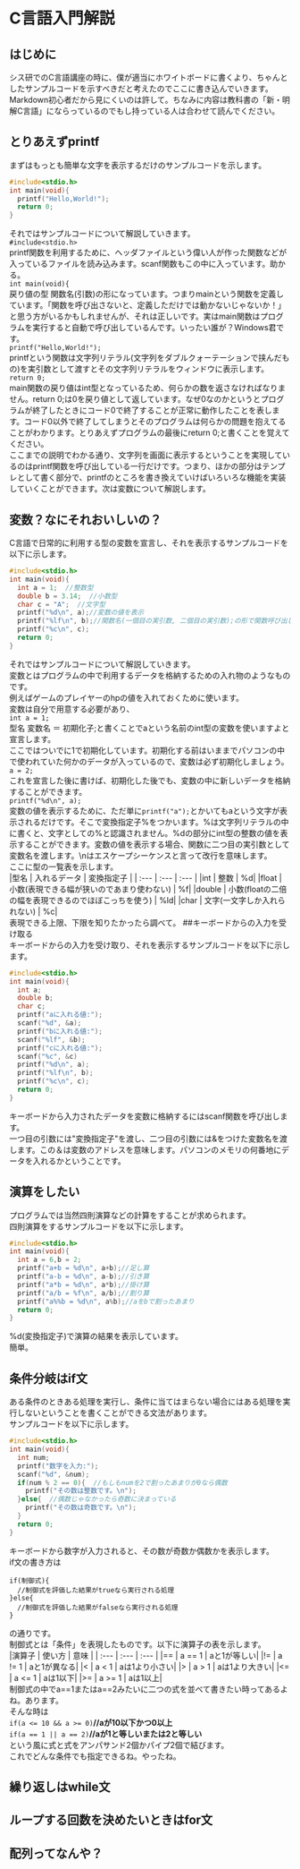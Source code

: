 # C言語入門解説
## はじめに  
シス研でのC言語講座の時に、僕が適当にホワイトボードに書くより、ちゃんとしたサンプルコードを示すべきだと考えたのでここに書き込んでいきます。Markdown初心者だから見にくいのは許して。ちなみに内容は教科書の「新・明解C言語」にならっているのでもし持っている人は合わせて読んでください。
## とりあえずprintf  
まずはもっとも簡単な文字を表示するだけのサンプルコードを示します。  
```c 
#include<stdio.h>
int main(void){
  printf("Hello,World!");
  return 0;
}
```
それではサンプルコードについて解説していきます。  
`#include<stdio.h>`  
printf関数を利用するために、ヘッダファイルという偉い人が作った関数などが入っているファイルを読み込みます。scanf関数もこの中に入っています。助かる。  
`int main(void){`  
戻り値の型 関数名(引数)の形になっています。つまりmainという関数を定義しています。「関数を呼び出さないと、定義しただけでは動かないじゃないか！」と思う方がいるかもしれませんが、それは正しいです。実はmain関数はプログラムを実行すると自動で呼び出しているんです。いったい誰が？Windows君です。  
`printf("Hello,World!");`  
printfという関数は文字列リテラル(文字列をダブルクォーテーションで挟んだもの)を実引数として渡すとその文字列リテラルをウィンドウに表示します。  
`return 0;`  
main関数の戻り値はint型となっているため、何らかの数を返さなければなりません。return 0;は0を戻り値として返しています。なぜ0なのかというとプログラムが終了したときにコード0で終了することが正常に動作したことを表します。コード0以外で終了してしまうとそのプログラムは何らかの問題を抱えてることがわかります。とりあえずプログラムの最後にreturn 0;と書くことを覚えてください。    
ここまでの説明でわかる通り、文字列を画面に表示するということを実現しているのはprintf関数を呼び出している一行だけです。つまり、ほかの部分はテンプレとして書く部分で、printfのところを書き換えていけばいろいろな機能を実装していくことができます。次は変数について解説します。  
## 変数？なにそれおいしいの？
C言語で日常的に利用する型の変数を宣言し、それを表示するサンプルコードを以下に示します。  
```c
#include<stdio.h>
int main(void){
  int a = 1;  //整数型
  double b = 3.14;  //小数型
  char c = "A";  //文字型
  printf("%d\n", a);//変数の値を表示
  printf("%lf\n", b);//関数名(一個目の実引数, 二個目の実引数);の形で関数呼び出し
  printf("%c\n", c);
  return 0;
}
```  
それではサンプルコードについて解説していきます。  
変数とはプログラムの中で利用するデータを格納するための入れ物のようなものです。  
例えばゲームのプレイヤーのhpの値を入れておくために使います。  
変数は自分で用意する必要があり、  
`int a = 1;`  
型名 変数名 ＝ 初期化子;と書くことでaという名前のint型の変数を使いますよと宣言します。  
ここではついでに1で初期化しています。初期化する前はいままでパソコンの中で使われていた何かのデータが入っているので、変数は必ず初期化しましょう。  
`a = 2;`  
これを宣言した後に書けば、初期化した後でも、変数の中に新しいデータを格納することができます。    
`printf("%d\n", a);`  
変数の値を表示するために、ただ単に`printf("a");`とかいてもaという文字が表示されるだけです。そこで変換指定子%をつかいます。%は文字列リテラルの中に書くと、文字としての%と認識されません。%dの部分にint型の整数の値を表示することができます。変数の値を表示する場合、関数に二つ目の実引数として変数名を渡します。\nはエスケープシーケンスと言って改行を意味します。  
ここに型の一覧表を示します。  
|型名 | 入れるデータ | 変換指定子 |
| :--- | :--- | :--- |
|int | 整数 | %d|
|float | 小数(表現できる幅が狭いのであまり使わない) | %f|
|double | 小数(floatの二倍の幅を表現できるのでほぼこっちを使う) | %ld|
|char | 文字(一文字しか入れられない) | %c|  
表現できる上限、下限を知りたかったら調べて。
##キーボードからの入力を受け取る  
キーボードからの入力を受け取り、それを表示するサンプルコードを以下に示します。
```c
#include<stdio.h>
int main(void){
  int a;
  double b;
  char c;
  printf("aに入れる値:");
  scanf("%d", &a);
  printf("bに入れる値:");
  scanf("%lf", &b);
  printf("cに入れる値:");
  scanf("%c", &c)
  printf("%d\n", a);
  printf("%lf\n", b);
  printf("%c\n", c);
  return 0;
}
```  
キーボードから入力されたデータを変数に格納するにはscanf関数を呼び出します。  
一つ目の引数には"変換指定子"を渡し、二つ目の引数には&をつけた変数名を渡します。この＆は変数のアドレスを意味します。パソコンのメモリの何番地にデータを入れるかということです。  
## 演算をしたい
プログラムでは当然四則演算などの計算をすることが求められます。  
四則演算をするサンプルコードを以下に示します。  
```c
#include<stdio.h>
int main(void){
  int a = 6,b = 2;
  printf("a+b = %d\n", a+b);//足し算
  printf("a-b = %d\n", a-b);//引き算
  printf("a*b = %d\n", a*b);//掛け算
  printf("a/b = %f\n", a/b);//割り算
  printf("a%%b = %d\n", a%b);//aをbで割ったあまり
  return 0;
}
```  
%d(変換指定子)で演算の結果を表示しています。  
簡単。  
## 条件分岐はif文
ある条件のときある処理を実行し、条件に当てはまらない場合にはある処理を実行しないということを書くことができる文法があります。  
サンプルコードを以下に示します。
```c
#include<stdio.h>
int main(void){
  int num;
  printf("数字を入力:");
  scanf("%d", &num);
  if(num % 2 == 0){  //もしもnumを2で割ったあまりが0なら偶数
    printf("その数は整数です。\n");
  }else{  //偶数じゃなかったら奇数に決まっている
    printf("その数は奇数です。\n");
  }
  return 0;
}
```  
キーボードから数字が入力されると、その数が奇数か偶数かを表示します。  
if文の書き方は  
```
if(制御式){
  //制御式を評価した結果がtrueなら実行される処理
}else{
  //制御式を評価した結果がfalseなら実行される処理
}
```  
の通りです。  
制御式とは「条件」を表現したものです。以下に演算子の表を示します。  
|演算子 | 使い方 | 意味 |
| :--- | :--- | :--- |
|== | a == 1 | aと1が等しい|
|!= | a != 1 | aと1が異なる|
|< | a < 1 | aは1より小さい|
|> | a > 1 | aは1より大きい|
|<= | a <= 1 | aは1以下|
|>= | a >= 1 | aは1以上|  
制御式の中でa==1またはa==2みたいに二つの式を並べて書きたい時ってあるよね。あります。  
そんな時は  
`if(a <= 10 && a >= 0)`**//aが10以下かつ0以上**  
`if(a == 1 || a == 2)`**//aが1と等しいまたは2と等しい**  
という風に式と式をアンパサンド2個かパイプ2個で結びます。  
これでどんな条件でも指定できるね。やったね。
## 繰り返しはwhile文
## ループする回数を決めたいときはfor文
## 配列ってなんや？
